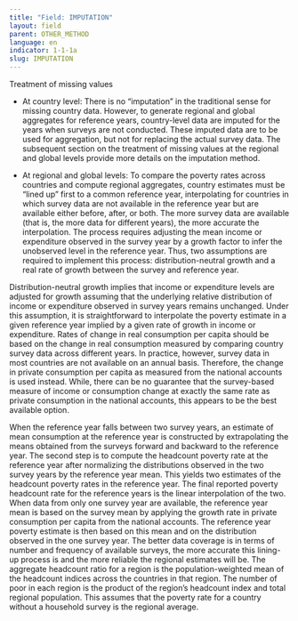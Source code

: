 ```yaml
---
title: "Field: IMPUTATION"
layout: field
parent: OTHER_METHOD
language: en
indicator: 1-1-1a
slug: IMPUTATION
---
```

Treatment of missing values
* At country level: There is no “imputation” in the traditional sense for missing country data. However, to generate regional and global aggregates for reference years, country-level data are imputed for the years when surveys are not conducted. These imputed data are to be used for aggregation, but not for replacing the actual survey data. The subsequent section on the treatment of missing values at the regional and global levels provide more details on the imputation method. 

* At regional and global levels: To compare the poverty rates across countries and compute regional aggregates, country estimates must be “lined up” first to a common reference year, interpolating for countries in which survey data are not available in the reference year but are available either before, after, or both. The more survey data are available (that is, the more data for different years), the more accurate the interpolation. The process requires adjusting the mean income or expenditure observed in the survey year by a growth factor to infer the unobserved level in the reference year. Thus, two assumptions are required to implement this process: distribution-neutral growth and a real rate of growth between the survey and reference year. 

Distribution-neutral growth implies that income or expenditure levels are adjusted for growth assuming that the underlying relative distribution of income or expenditure observed in survey years remains unchanged. Under this assumption, it is straightforward to interpolate the poverty estimate in a given reference year implied by a given rate of growth in income or expenditure. Rates of change in real consumption per capita should be based on the change in real consumption measured by comparing country survey data across different years. In practice, however, survey data in most countries are not available on an annual basis. Therefore, the change in private consumption per capita as measured from the national accounts is used instead. While, there can be no guarantee that the survey-based measure of income or consumption change at exactly the same rate as private consumption in the national accounts, this appears to be the best available option. 

When the reference year falls between two survey years, an estimate of mean consumption at the reference year is constructed by extrapolating the means obtained from the surveys forward and backward to the reference year. The second step is to compute the headcount poverty rate at the reference year after normalizing the distributions observed in the two survey years by the reference year mean. This yields two estimates of the headcount poverty rates in the reference year. The final reported poverty headcount rate for the reference years is the linear interpolation of the two. When data from only one survey year are available, the reference year mean is based on the survey mean by applying the growth rate in private consumption per capita from the national accounts. The reference year poverty estimate is then based on this mean and on the distribution observed in the one survey year. The better data coverage is in terms of number and frequency of available surveys, the more accurate this lining-up process is and the more reliable the regional estimates will be. The aggregate headcount ratio for a region is the population-weighted mean of the headcount indices across the countries in that region. The number of poor in each region is the product of the region’s headcount index and total regional population. This assumes that the poverty rate for a country without a household survey is the regional average.